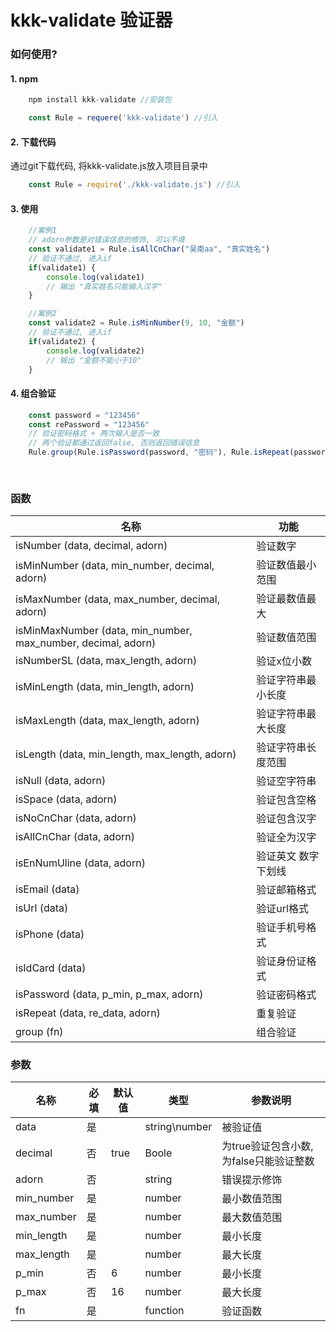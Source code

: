 
# kkk-validate 验证器

### 如何使用?

#### 1. npm
```javascript
    npm install kkk-validate //安装包

    const Rule = requere('kkk-validate') //引入
```

#### 2. 下载代码
通过git下载代码, 将kkk-validate.js放入项目目录中
```javascript
    const Rule = require('./kkk-validate.js') //引入
```

#### 3. 使用
```javascript
    //案例1
    // adorn参数是对错误信息的修饰, 可以不填
    const validate1 = Rule.isAllCnChar("吴南aa", "真实姓名")
    // 验证不通过, 进入if
    if(validate1) {
        console.log(validate1)
        // 输出 "真实姓名只能输入汉字"
    }

    //案例2
    const validate2 = Rule.isMinNumber(9, 10, "金额")
    // 验证不通过, 进入if
    if(validate2) {
        console.log(validate2)
        // 输出 "金额不能小于10"
    }
```

#### 4. 组合验证
```javascript
    const password = "123456"
    const rePassword = "123456"
    // 验证密码格式 + 两次输入是否一致
    // 两个验证都通过返回false, 否则返回错误信息
    Rule.group(Rule.isPassword(password, "密码"), Rule.isRepeat(password, rePassword, "密码"))
    
    
```


### 函数
|  名称   |  功能
|  ----  | ----
| isNumber (data, decimal, adorn) | 验证数字
| isMinNumber (data, min_number, decimal, adorn) | 验证数值最小范围
| isMaxNumber (data, max_number, decimal, adorn) | 验证最数值最大
| isMinMaxNumber (data, min_number, max_number, decimal, adorn) | 验证数值范围
| isNumberSL (data, max_length, adorn) | 验证x位小数
| isMinLength (data, min_length, adorn) | 验证字符串最小长度
| isMaxLength (data, max_length, adorn) | 验证字符串最大长度
| isLength (data, min_length, max_length, adorn) | 验证字符串长度范围
| isNull (data, adorn)| 验证空字符串
| isSpace (data, adorn) | 验证包含空格
| isNoCnChar (data, adorn) | 验证包含汉字
| isAllCnChar (data, adorn) | 验证全为汉字
| isEnNumUline (data, adorn) | 验证英文 数字 下划线
| isEmail (data) | 验证邮箱格式
| isUrl (data) | 验证url格式
| isPhone (data) | 验证手机号格式
| isIdCard (data) | 验证身份证格式
| isPassword (data, p_min, p_max, adorn) | 验证密码格式
| isRepeat (data, re_data, adorn) | 重复验证
| group (fn) | 组合验证

### 参数
| 名称 | 必填 | 默认值 | 类型 | 参数说明
| --- | --- | --- | --- | ---
| data | 是 |  | string\number | 被验证值
| decimal | 否 | true | Boole | 为true验证包含小数, 为false只能验证整数
| adorn | 否 |  | string | 错误提示修饰
| min_number | 是 |  | number | 最小数值范围
| max_number | 是 |  | number | 最大数值范围
| min_length | 是 |  | number | 最小长度
| max_length | 是 |  | number | 最大长度
| p_min | 否 | 6 | number | 最小长度
| p_max | 否 | 16 | number | 最大长度
| fn | 是 |  | function | 验证函数
